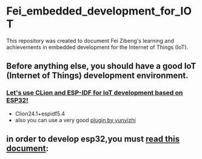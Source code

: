# Fei_embedded_development_for_IOT
This repository was created to document Fei Zibeng's learning and achievements in embedded development for the Internet of Things (IoT).
## Before anything else, you should have a good IoT (Internet of Things) development environment.
### [Let's use CLion and ESP-IDF for IoT development based on ESP32!](https://blog.csdn.net/wcc243588569/article/details/132805558)
- Clion24.1+espidf5.4
- also you can use a very good [plugin by yunyizhi](https://github.com/yunyizhi/ESP-IDF-for-Clion/releases)
## in order to develop esp32,you must [read this document](https://docs.espressif.com/projects/esp-idf/zh_CN/v5.4/esp32/get-started/index.html):

